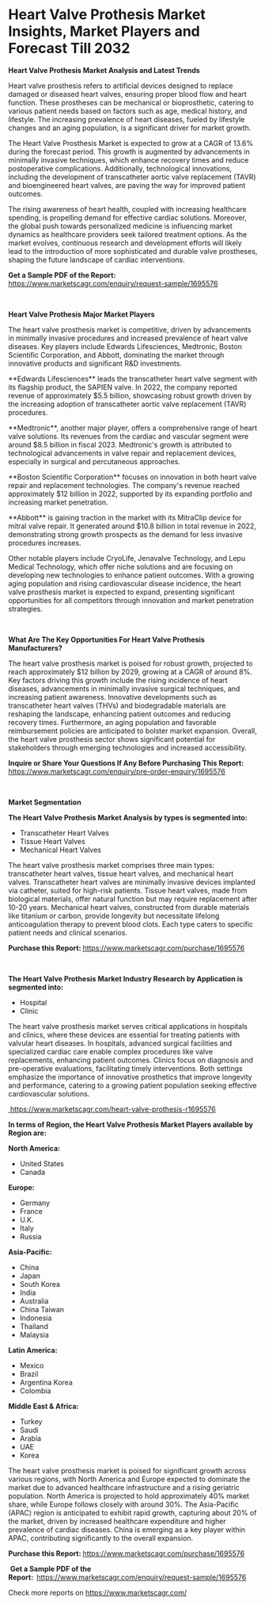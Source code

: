 <p><h1>Heart Valve Prothesis Market Insights, Market Players and Forecast Till 2032</h1></p><p><strong>Heart Valve Prothesis Market Analysis and Latest Trends</strong></p>
<p><p>Heart valve prosthesis refers to artificial devices designed to replace damaged or diseased heart valves, ensuring proper blood flow and heart function. These prostheses can be mechanical or bioprosthetic, catering to various patient needs based on factors such as age, medical history, and lifestyle. The increasing prevalence of heart diseases, fueled by lifestyle changes and an aging population, is a significant driver for market growth.</p><p>The Heart Valve Prosthesis Market is expected to grow at a CAGR of 13.6% during the forecast period. This growth is augmented by advancements in minimally invasive techniques, which enhance recovery times and reduce postoperative complications. Additionally, technological innovations, including the development of transcatheter aortic valve replacement (TAVR) and bioengineered heart valves, are paving the way for improved patient outcomes.</p><p>The rising awareness of heart health, coupled with increasing healthcare spending, is propelling demand for effective cardiac solutions. Moreover, the global push towards personalized medicine is influencing market dynamics as healthcare providers seek tailored treatment options. As the market evolves, continuous research and development efforts will likely lead to the introduction of more sophisticated and durable valve prostheses, shaping the future landscape of cardiac interventions.</p></p>
<p><strong>Get a Sample PDF of the Report:&nbsp;</strong> <a href="https://www.marketscagr.com/enquiry/request-sample/1695576?utm_campaign=2461&utm_medium=2&utm_source=Github&utm_content=ia&utm_term=27032025&utm_id=heart-valve-prothesis">https://www.marketscagr.com/enquiry/request-sample/1695576</a></p>
<p>&nbsp;</p>
<p><strong>Heart Valve Prothesis Major Market Players</strong></p>
<p><p>The heart valve prosthesis market is competitive, driven by advancements in minimally invasive procedures and increased prevalence of heart valve diseases. Key players include Edwards Lifesciences, Medtronic, Boston Scientific Corporation, and Abbott, dominating the market through innovative products and significant R&D investments.</p><p>**Edwards Lifesciences** leads the transcatheter heart valve segment with its flagship product, the SAPIEN valve. In 2022, the company reported revenue of approximately $5.5 billion, showcasing robust growth driven by the increasing adoption of transcatheter aortic valve replacement (TAVR) procedures.</p><p>**Medtronic**, another major player, offers a comprehensive range of heart valve solutions. Its revenues from the cardiac and vascular segment were around $8.5 billion in fiscal 2023. Medtronic's growth is attributed to technological advancements in valve repair and replacement devices, especially in surgical and percutaneous approaches.</p><p>**Boston Scientific Corporation** focuses on innovation in both heart valve repair and replacement technologies. The company's revenue reached approximately $12 billion in 2022, supported by its expanding portfolio and increasing market penetration.</p><p>**Abbott** is gaining traction in the market with its MitraClip device for mitral valve repair. It generated around $10.8 billion in total revenue in 2022, demonstrating strong growth prospects as the demand for less invasive procedures increases.</p><p>Other notable players include CryoLife, Jenavalve Technology, and Lepu Medical Technology, which offer niche solutions and are focusing on developing new technologies to enhance patient outcomes. With a growing aging population and rising cardiovascular disease incidence, the heart valve prosthesis market is expected to expand, presenting significant opportunities for all competitors through innovation and market penetration strategies.</p></p>
<p>&nbsp;</p>
<p><strong>What Are The Key Opportunities For Heart Valve Prothesis Manufacturers?</strong></p>
<p><p>The heart valve prosthesis market is poised for robust growth, projected to reach approximately $12 billion by 2029, growing at a CAGR of around 8%. Key factors driving this growth include the rising incidence of heart diseases, advancements in minimally invasive surgical techniques, and increasing patient awareness. Innovative developments such as transcatheter heart valves (THVs) and biodegradable materials are reshaping the landscape, enhancing patient outcomes and reducing recovery times. Furthermore, an aging population and favorable reimbursement policies are anticipated to bolster market expansion. Overall, the heart valve prosthesis sector shows significant potential for stakeholders through emerging technologies and increased accessibility.</p></p>
<p><strong>Inquire or Share Your Questions If Any Before Purchasing This Report:</strong> <a href="https://www.marketscagr.com/enquiry/pre-order-enquiry/1695576?utm_campaign=2461&utm_medium=2&utm_source=Github&utm_content=ia&utm_term=27032025&utm_id=heart-valve-prothesis">https://www.marketscagr.com/enquiry/pre-order-enquiry/1695576</a></p>
<p>&nbsp;</p>
<p><strong>Market Segmentation</strong></p>
<p><strong>The Heart Valve Prothesis Market Analysis by types is segmented into:</strong></p>
<p><ul><li>Transcatheter Heart Valves</li><li>Tissue Heart Valves</li><li>Mechanical Heart Valves</li></ul></p>
<p><p>The heart valve prosthesis market comprises three main types: transcatheter heart valves, tissue heart valves, and mechanical heart valves. Transcatheter heart valves are minimally invasive devices implanted via catheter, suited for high-risk patients. Tissue heart valves, made from biological materials, offer natural function but may require replacement after 10-20 years. Mechanical heart valves, constructed from durable materials like titanium or carbon, provide longevity but necessitate lifelong anticoagulation therapy to prevent blood clots. Each type caters to specific patient needs and clinical scenarios.</p></p>
<p><strong>Purchase this Report:&nbsp;</strong><a href="https://www.marketscagr.com/purchase/1695576?utm_campaign=2461&utm_medium=2&utm_source=Github&utm_content=ia&utm_term=27032025&utm_id=heart-valve-prothesis">https://www.marketscagr.com/purchase/1695576</a></p>
<p>&nbsp;</p>
<p><strong>The Heart Valve Prothesis Market Industry Research by Application is segmented into:</strong></p>
<p><ul><li>Hospital</li><li>Clinic</li></ul></p>
<p><p>The heart valve prosthesis market serves critical applications in hospitals and clinics, where these devices are essential for treating patients with valvular heart diseases. In hospitals, advanced surgical facilities and specialized cardiac care enable complex procedures like valve replacements, enhancing patient outcomes. Clinics focus on diagnosis and pre-operative evaluations, facilitating timely interventions. Both settings emphasize the importance of innovative prosthetics that improve longevity and performance, catering to a growing patient population seeking effective cardiovascular solutions.</p></p>
<p><a href="https://www.marketscagr.com/heart-valve-prothesis-r1695576?utm_campaign=2461&utm_medium=2&utm_source=Github&utm_content=ia&utm_term=27032025&utm_id=heart-valve-prothesis">&nbsp;https://www.marketscagr.com/heart-valve-prothesis-r1695576</a></p>
<p><strong>In terms of Region, the Heart Valve Prothesis Market Players available by Region are:</strong></p>
<p>
    <p> <strong> North America: </strong>
        <ul>
            <li>United States</li>
            <li>Canada</li>
        </ul>
        </p> 
    <p> <strong> Europe: </strong>
        <ul>
            <li>Germany</li>
            <li>France</li>
            <li>U.K.</li>
            <li>Italy</li>
            <li>Russia</li>
        </ul>
        </p> 
    <p> <strong> Asia-Pacific: </strong>
        <ul>
            <li>China</li>
            <li>Japan</li>
            <li>South Korea</li>
            <li>India</li>
            <li>Australia</li>
            <li>China Taiwan</li>
            <li>Indonesia</li>
            <li>Thailand</li>
            <li>Malaysia</li>
        </ul>
        </p> 
    <p> <strong> Latin America: </strong>
        <ul>
            <li>Mexico</li>
            <li>Brazil</li>
            <li>Argentina Korea</li>
            <li>Colombia</li>
        </ul>
        </p> 
    <p> <strong> Middle East & Africa: </strong>
        <ul>
            <li>Turkey</li>
            <li>Saudi</li>
            <li>Arabia</li>
            <li>UAE</li>
            <li>Korea</li>
        </ul>
    </p>
    </p>
<p><p>The heart valve prosthesis market is poised for significant growth across various regions, with North America and Europe expected to dominate the market due to advanced healthcare infrastructure and a rising geriatric population. North America is projected to hold approximately 40% market share, while Europe follows closely with around 30%. The Asia-Pacific (APAC) region is anticipated to exhibit rapid growth, capturing about 20% of the market, driven by increased healthcare expenditure and higher prevalence of cardiac diseases. China is emerging as a key player within APAC, contributing significantly to the overall expansion.</p></p>
<p><strong>Purchase this Report: </strong><a href="https://www.marketscagr.com/purchase/1695576?utm_campaign=2461&utm_medium=2&utm_source=Github&utm_content=ia&utm_term=27032025&utm_id=heart-valve-prothesis">https://www.marketscagr.com/purchase/1695576</a></p>
<p>&nbsp;<strong>Get a Sample PDF of the Report:&nbsp;&nbsp;</strong><a href="https://www.marketscagr.com/enquiry/request-sample/1695576?utm_campaign=2461&utm_medium=2&utm_source=Github&utm_content=ia&utm_term=27032025&utm_id=heart-valve-prothesis">https://www.marketscagr.com/enquiry/request-sample/1695576</a></p>
<p><strong></strong></p>
<p>Check more reports on <a href="https://www.marketscagr.com/?utm_campaign=2461&utm_medium=2&utm_source=Github&utm_content=ia&utm_term=27032025&utm_id=heart-valve-prothesis">https://www.marketscagr.com/</a></p>